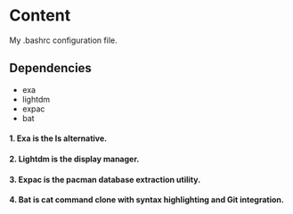 # Content

My .bashrc configuration file.

## Dependencies 
- 	exa
- 	lightdm 
- 	expac
- 	bat

#### 1. Exa is the ls alternative.

####  2. Lightdm is the display manager.

####  3. Expac is the pacman database extraction utility.

####  4. Bat is cat command clone with syntax highlighting and Git integration.

